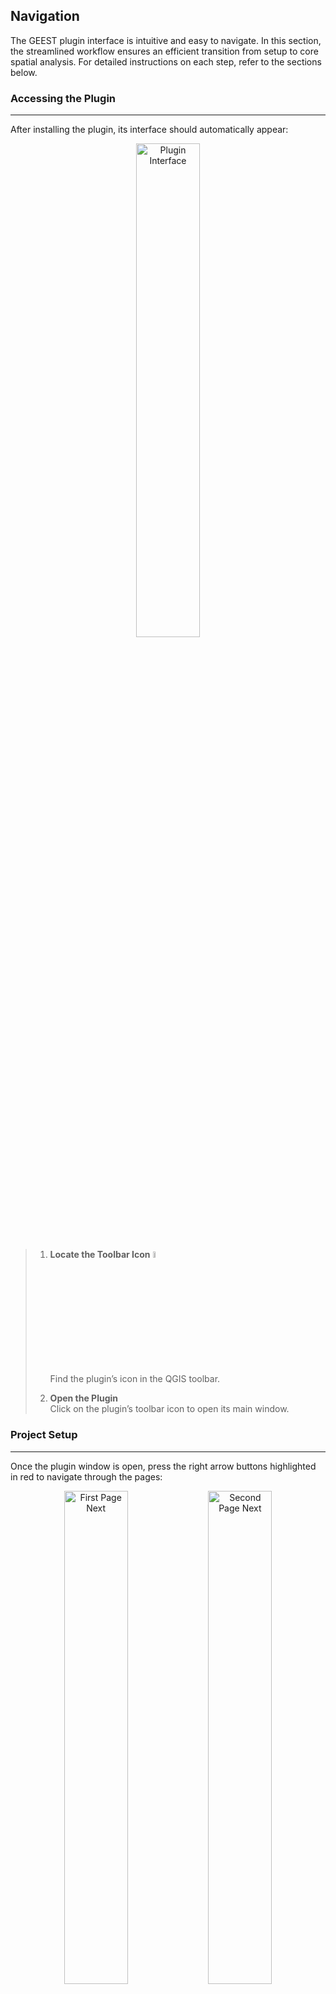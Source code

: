 ## Navigation

The GEEST plugin interface is intuitive and easy to navigate. In this section, the streamlined workflow ensures an efficient transition from setup to core spatial analysis. For detailed instructions on each step, refer to the sections below.

### Accessing the Plugin
---
After installing the plugin, its interface should automatically appear:  
<p align="center">
  <img 
    src="https://raw.githubusercontent.com/worldbank/GEEST/main/docs/images/new%20images/navigation_1st.png" 
    alt="Plugin Interface" 
    style="width:45%;" 
    title="Click to enlarge" 
    onclick="window.open(this.src, '_blank')">
</p>

> 1. **Locate the Toolbar Icon**  <img src="https://raw.githubusercontent.com/worldbank/GEEST/main/docs/images/new%20images/Tool%20icon.jpg" alt="Toolbar Icon" style="width:5%;" title="Click to enlarge" onclick="window.open(this.src, '_blank')">  
>   Find the plugin’s icon in the QGIS toolbar.
>
> 2. **Open the Plugin**  
>   Click on the plugin’s toolbar icon to open its main window.

### Project Setup
---
Once the plugin window is open, press the right arrow buttons highlighted in red to navigate through the pages:

<p align="center">
  <img 
    src="https://raw.githubusercontent.com/worldbank/GEEST/main/docs/images/new%20images/navigation_2nd.png" 
    alt="First Page Next" 
    style="width:45%;" 
    title="Click to enlarge" 
    onclick="window.open(this.src, '_blank')">
  <img 
    src="https://raw.githubusercontent.com/worldbank/GEEST/main/docs/images/new%20images/navigation_3rd.png" 
    alt="Second Page Next" 
    style="width:45%;" 
    title="Click to enlarge" 
    onclick="window.open(this.src, '_blank')">
</p>

 - **Welcome to GEEST Page**: This is the introductory page of the plugin, providing an overview of its purpose and functionality. It serves as the starting point to familiarize users with the plugin's capabilities and its relevance to geospatial analysis.

 - **About Page**: This page offers detailed information about the plugin, including its contributors, development background, and licensing. It highlights the open-source nature of the tool and acknowledges the organizations or individuals involved in its creation.

#### GEEST Project Selection

In this step, you need to select a project folder to begin your work. The plugin provides you with two options:

<p align="center">
<img 
    src="https://raw.githubusercontent.com/worldbank/GEEST/main/docs/images/new%20images/navigation_set.png" 
    alt="Geest Project" 
    style="width:55%;" 
    title="Click to enlarge" 
    onclick="window.open(this.src, '_blank')">
</p>

Option 1: **Open an Existing Project**:  
   Select this option if you already have a project folder created previously. Choosing this will load the project along with all its associated files. Once loaded, press the right arrow button to proceed to the data input and processing interface for further analysis.
   
<p align="center">
 <img 
    src="https://raw.githubusercontent.com/worldbank/GEEST/main/docs/images/new%20images/GEEST%20project%20open.jpg" 
    alt="Open Geest Project" 
    style="width:65%;" 
    title="Click to enlarge" 
    onclick="window.open(this.src, '_blank')">
</p>

Option 2: **Create a New Project**:  
   Choose this option to start a new project. The plugin will guide you through creating a new folder that will store the GEEST project files and working analysis results for spatial processing.
     
<p align="center">
 <img 
    src="https://raw.githubusercontent.com/worldbank/GEEST/main/docs/images/new%20images/navigation_create1.png" 
    alt="New Geest Project" 
    style="width:65%;" 
    title="Click to enlarge" 
    onclick="window.open(this.src, '_blank')">
</p>

How to Create a New Folder
> - Click on **Create or select a project directory** (highlighted in red).
> - Navigate to the desired location on your system where you want to store the project.
> - Create a **new folder** and ensure it is **empty**.
> - Select the newly created folder and confirm your choice.

---
 Important Considerations
 - ⚠️ **Warning**: Ensure the folder is **empty**. Using a folder with other files may lead to errors or accidental overwrites.
 - 💡 **Tip**: Use a descriptive name for the folder, incorporating details such as the name of the country or region you want to analyze and a timestamp. The timestamp could reflect either the time of the analysis process or the date of the input datasets. This will help you easily identify the folder for future reference and maintain better organization.
 - 🔒 **Reminder**: Ensure the folder is stored in a location with adequate storage space for analysis outputs. The contents of the selected folder will be managed by the plugin, ensuring proper organization of project-related files.
---


##### Additional Steps After Creating the Folder

> - **Select a Layer**:
>   - Click on the three dots button to choose a layer containing your Admin0 areas (country or region boundaries). The input layer must be in either SHP or GPKG format. Once selected, use the dropdown menu to specify the column that contains the names of the areas. Ensure the column is correctly populated to avoid errors during analysis.
>   
> - **Set the Analysis Cell Size**:
>   - Enter a value between **100m and 1000m**:
>     - Smaller values (e.g., 100m) will provide **more detailed results but require longer processing times**. 
>     - Larger values (e.g., 1000m) will **reduce processing time but result in coarser outputs**.
>     - **Note:** The tool processes the study area by iterating through each polygon and generating a grid cell raster based on the selected cell size (ranging from **100m to 1000m**). For each polygon, the following steps are performed:
>       - The tool uses the raster bounding box associated with the polygon to generate the grid.
>       - Areas marked as marine (C) pixels are excluded by assigning them a "NoData" value.
>       - Land cells are assigned appropriate values to create a complete raster mask for the study area.
>       - The resulting raster layers are stored in a dedicated directory, with files named according to the polygon’s name and part number (for multipart polygons).
>      - Considering these operations, processing time may vary significantly, ranging from a few minutes to several tens of minutes, depending on the selected cell size and the size of the region being analyzed. To enhance the user experience, a progress bar displays the estimated remaining time until completion.
---
   - 💡 **Tip**: For larger regions or countries, it is recommended to start with a larger cell size for initial testing to ensure faster processing times. Once the initial results are satisfactory, refine the analysis by reducing the cell size to achieve greater detail. This approach will help you unlock the full potential of the tool and ensure accurate and detailed outputs.
---      

- **Coordinate System Configuration**:

   - If your boundary layer uses a valid **projected CRS** (e.g., UTM or EPSG:3857), select the checkbox **Use Coordinate System of your boundary layer**. This ensures that spatial calculations, such as distances and areas, are accurate and aligned with your layer's CRS.

---   
   - ⚠️ **Note**: This option is automatically disabled if the map units of your boundary layer are in degrees (e.g., EPSG:4326). Spatial analysis requires projected coordinate systems with units in meters for precision.
   - 💡 **Tip**: If your data uses geographic coordinates (latitude/longitude in degrees), reproject it to a projected CRS before proceeding with the analysis.
--- 

    
### Pre-Processing
---
Once you have completed all required inputs on the **GEEST Project Creation** screen, follow these steps to proceed:

---

#### 1. Verify the Project Folder Path
> - Ensure that the **folder path** displayed at the bottom of the interface is correct. This path indicates where the GEEST plugin will store analysis outputs and working files.
> - **Example Path**:  
>  `C:/Work/GEEST/Analysis/Country/01152025`

---
Important Notes:
- The folder must be **empty**, containing no other files unrelated to the analysis.
- Choose a **descriptive name** for the folder, as it will store critical project data.

---

#### 2. Click the Right Arrow Button
> - Locate the **right arrow button** at the bottom-right corner of the interface (highlighted in red in the image).
> - Clicking this button confirms all settings and transitions to the **Processing Data Interface**, where you can initiate the analysis.

<p align="center">
 <img src="https://raw.githubusercontent.com/worldbank/GEEST/main/docs/images/new%20images/GEEST%20project%20final.jpg"
    alt="Geest Project final" 
    style="width:65%;" 
    title="Click to enlarge" 
    onclick="window.open(this.src, '_blank')">
</p>

---
Key Considerations
- ⚠️ **Warning**: Double-check your settings and input data before clicking the arrow. Any incorrect configuration could lead to errors during the processing stage.
- 💡 **Tip**: Ensure that the analysis cell size and boundary layer are correctly configured to avoid unexpected results.
---

#### 3. Overview of Next Steps

After pressing the right arrow, the plugin will begin processing the input boundary layer by dividing it into a grid based on the specified cell size. During this step, the project folder will automatically populate with the generated outputs, including the study area split into grids, polygons, gridded areas, bounding boxes and other relevant data.

Once this pre-processing step is completed, you will seamlessly transition to the **Processing Data Interface**, where you can proceed with the core analysis workflows:

1. The tool will generate outputs based on the inputs and configuration you’ve provided.
2. View progress bars for analysis steps.
3. Results will be saved in the selected project folder for further use.

<p align="center">
 <img src="https://raw.githubusercontent.com/worldbank/GEEST/main/docs/images/new%20images/GEEST%20data%20processing%20UI.jpg"
    alt="Geest data processing" 
    style="width:65%;" 
    title="Click to enlarge" 
    onclick="window.open(this.src, '_blank')">
</p>

This marks the completion of the project setup and transition to the core analysis workflow.

### Processing Data Interface
---
The data processing interface serves as the central hub for managing, configuring, and processing inputs across multiple dimensions and factors within the project. This interface is designed to streamline workflows and provide users with a clear overview of the processing status. Below is a guide to understanding the key components of this interface:

<p align="center">
 <img src="https://raw.githubusercontent.com/worldbank/GEEST/main/docs/images/new%20images/Nav_understand.jpg"
    alt="Geest data processing" 
    style="width:65%;" 
    title="Click to enlarge" 
    onclick="window.open(this.src, '_blank')">
</p>

**🖥️ Key Elements of the Interface**

<table border="1" style="border-collapse: collapse; width: 100%; text-align: left;">
  <tr style="border: 1px solid black;">
    <td style="border: 1px solid black;"><strong>1. The Three Dimensions</strong></td>
    <td style="border: 1px solid black;">The interface organizes the analysis into three primary dimensions: <strong>Contextual</strong>, <strong>Accessibility</strong>, and <strong>Place Characterization</strong>.</td>
  </tr>
  <tr style="border: 1px solid black;">
    <td style="border: 1px solid black;"><strong>2. Fifteen Factors</strong></td>
    <td style="border: 1px solid black;">Each dimension consists of factors representing the main themes of analysis.</td>
  </tr>
  <tr style="border: 1px solid black;">
    <td style="border: 1px solid black;"><strong>3. Fourteen Subfactors</strong></td>
    <td style="border: 1px solid black;">Certain factors include subfactors for additional granularity.</td>
  </tr>
  <tr style="border: 1px solid black;">
    <td rowspan="6" style="border: 1px solid black;"><strong>4. Processing Status Widgets</strong></td>
    <td style="border: 1px solid black;">- <strong>4a Configured, not run</strong>: Inputs are set up but processing has not started.</td>
  </tr>
  <tr style="border: 1px solid black;">
    <td style="border: 1px solid black;">- <strong>4b Required and not configured</strong>: Essential inputs are missing and need configuration.</td>
  </tr>
  <tr style="border: 1px solid black;">
    <td style="border: 1px solid black;">- <strong>4c Completed successfully</strong>: Processing finished without errors.</td>
  </tr>
  <tr style="border: 1px solid black;">
    <td style="border: 1px solid black;">- <strong>4d Workflow failed</strong>: The process encountered an error and requires troubleshooting.</td>
  </tr>
  <tr style="border: 1px solid black;">
    <td style="border: 1px solid black;">- <strong>4e Not configured (optional)</strong>: Inputs are optional and not configured.</td>
  </tr>
  <tr style="border: 1px solid black;">
    <td style="border: 1px solid black;">- <strong>4f Excluded from analysis</strong>: Intentionally excluded factors or subfactors.</td>
  </tr>
  <tr style="border: 1px solid black;">
    <td rowspan="2" style="border: 1px solid black;"><strong>5. Run All/Run Incomplete</strong></td>
    <td style="border: 1px solid black;">- <strong>Run All</strong>: Executes all workflows, regardless of configuration or status.</td>
  </tr>
  <tr style="border: 1px solid black;">
    <td style="border: 1px solid black;">- <strong>Run Incomplete</strong>: Focuses only on workflows that are incomplete.</td>
  </tr>
  <tr style="border: 1px solid black;">
    <td style="border: 1px solid black;"><strong>6. Project Setup Pages</strong></td>
    <td style="border: 1px solid black;">The <strong>Project</strong> button opens setup pages to configure the project folder and analysis parameters.</td>
  </tr>
  <tr style="border: 1px solid black;">
    <td style="border: 1px solid black;"><strong>7. Help</strong></td>
    <td style="border: 1px solid black;">Clicking the <strong>Help</strong> button redirects to the tool’s GitHub page for detailed documentation and support resources.</td>
  </tr>
</table>

<br>

**🗂️ Key Considerations**

| Consideration               | Details                                                                                  |
|-----------------------------|------------------------------------------------------------------------------------------|
| 📁 **Organize Your Folder** | Ensure your project folder is empty before starting to avoid accidental overwrites.       |
| 🕒 **Start with Large Cells**| Begin with larger cell sizes for initial testing and refine later for greater detail.     |
| 🖥️ **Monitor Progress**    | Use status widgets to track progress and troubleshoot errors promptly.                   |
| 📖 **Use Help Resources**   | Refer to the Help section or GitHub documentation for additional support.                |


By keeping these considerations in mind, you can ensure a smooth and efficient workflow while minimizing errors and maximizing the utility of the GEEST plugin.


